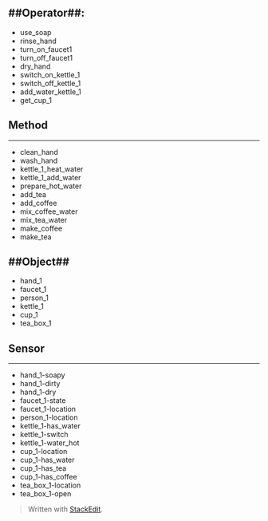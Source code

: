 

##Operator##:
---------

 - use_soap
 - rinse_hand
 - turn_on_faucet1
 - turn_off_faucet1
 - dry_hand
 - switch_on_kettle_1
 - switch_off_kettle_1
 - add_water_kettle_1
 - get_cup_1
	 

## Method ##
------
 - clean_hand
 - wash_hand
 - kettle_1_heat_water
 - kettle_1_add_water
 - prepare_hot_water
 - add_tea
 - add_coffee
 - mix_coffee_water
 - mix_tea_water
 - make_coffee
 - make_tea

##Object##
------

 - hand_1
 - faucet_1
 - person_1
 - kettle_1
 - cup_1
 - tea_box_1

## Sensor ##
------
 - hand_1-soapy
 - hand_1-dirty
 - hand_1-dry
 - faucet_1-state
 - faucet_1-location
 - person_1-location
 - kettle_1-has_water
 - kettle_1-switch
 - kettle_1-water_hot
 - cup_1-location
 - cup_1-has_water
 - cup_1-has_tea
 - cup_1-has_coffee
 - tea_box_1-location
 - tea_box_1-open

> Written with [StackEdit](https://stackedit.io/).

